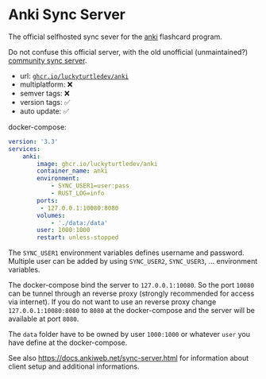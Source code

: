 # Anki Sync Server

The official selfhosted sync sever for the [anki](https://github.com/ankitects/anki) flashcard program.

Do not confuse this official server, with the old unofficial (unmaintained?) [community sync server](https://github.com/ankicommunity/anki-sync-server).

* url: [`ghcr.io/luckyturtledev/anki`](https://ghcr.io/luckyturtledev/anki)
* multiplatform: ❌
* semver tags: ❌
* version tags: ✅
* auto update: ✅

docker-compose:
```yml
version: '3.3'
services:
    anki:
        image: ghcr.io/luckyturtledev/anki
        container_name: anki
        environment:
            - SYNC_USER1=user:pass
            - RUST_LOG=info
        ports:
         - 127.0.0.1:10080:8080
        volumes:
            - './data:/data'
        user: 1000:1000
        restart: unless-stopped
```
The `SYNC_USER1` environment variables defines username and password.
Multiple user can be added by using `SYNC_USER2`, `SYNC_USER3`, ... environment variables.

The docker-compose bind the server to `127.0.0.1:10080`. So the port `10080` can be tunnel through an reverse proxy (strongly recommended for access via internet).
If you do not want to use an reverse proxy change `127.0.0.1:10080:8080` to `8080` at the docker-compose and the server will be available at port `8080`.

The `data` folder have to be owned by user `1000:1000` or whatever `user` you have define at the docker-compose.

See also https://docs.ankiweb.net/sync-server.html for information about client setup and additional informations.

